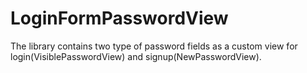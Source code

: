 # LoginFormPasswordView
The library contains two type of password fields as a custom view for login(VisiblePasswordView) and signup(NewPasswordView).
